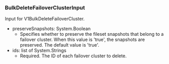 ### BulkDeleteFailoverClusterInput
Input for V1BulkDeleteFailoverCluster.

- preserveSnapshots: System.Boolean
  - Specifies whether to preserve the fileset snapshots that belong to a failover cluster. When this value is 'true', the snapshots are preserved. The default value is 'true'.
- ids: list of System.Strings
  - Required. The ID of each failover cluster to delete.

